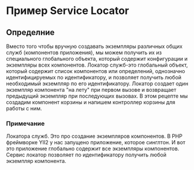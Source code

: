 # Пример Service Locator

## Определние

Вместо того чтобы вручную создавать экземпляры различных общих служб (компонентов приложения), мы можем получить 
их из специального глобального объекта, который содержит конфигурации и экземпляры всех компонентов. 
Локатор служб-это глобальный объект, который содержит список компонентов или определений, однозначно 
идентифицируемых по идентификатору, и позволяет получить любой необходимый экземпляр по его идентификатору. 
Локатор создает один экземпляр компонента "на лету" при первом вызове и возвращает предыдущий экземпляр при 
последующих вызовах. В этом рецепте мы создадим компонент корзины и напишем контроллер корзины для работы с ним.


### Примечание

Локатора служб. Это про создание экземпляров компонентов.
В PHP фреймворке YII2 у нас запущено приложение, которое синглтон. И вот это приложение глобально содержит
все экземпляры компонентов. Сервис локатор позволяет по идентификатору получить любой экземпляр компонента.
